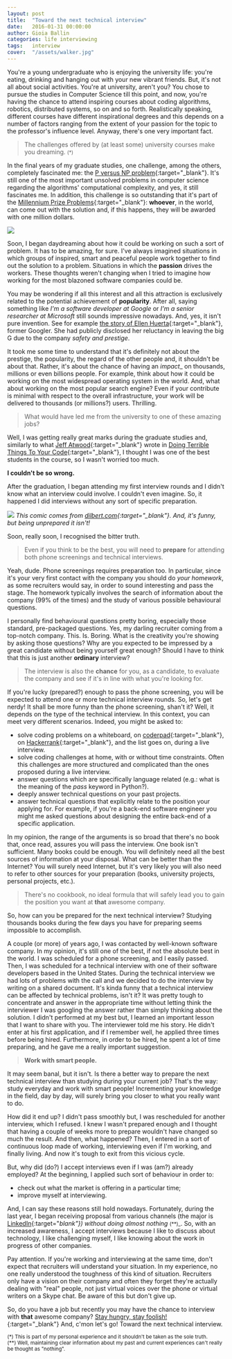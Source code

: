 ```yaml
---
layout: post
title:  "Toward the next technical interview"
date:   2016-01-31 00:00:00
author: Gioia Ballin
categories: life interviewing
tags:	interview
cover:  "/assets/walker.jpg"
---
```


You're a young undergraduate who is enjoying the university life: you're eating, drinking and hanging out with your new vibrant friends. But, it's not all about social activities. You're at university, aren't you? You chose to pursue the studies in Computer Science till this point, and now, you're having the chance to attend inspiring courses about coding algorithms, robotics, distributed systems, so on and so forth. Realistically speaking, different courses have different inspirational degrees and this depends on a number of factors ranging from the extent of your passion for the topic to the professor's influence level. Anyway, there's one very important fact.

> The challenges offered by (at least some) university courses make you dreaming. <small>(*)</small>

In the final years of my graduate studies, one challenge, among the others, completely fascinated me: the [P versus NP problem](https://en.wikipedia.org/wiki/P_versus_NP_problem){:target="_blank"}. It's still one of the most important unsolved problems in computer science regarding the algorithms' computational complexity, and yes, it still fascinates me. In addition, this challenge is so outstanding that it's part of the [Millennium Prize Problems](http://www.claymath.org/millennium-problems){:target="_blank"}: __whoever__, in the world, can come out with the solution and, if this happens, they will be awarded with one million dollars.

![](http://s2.quickmeme.com/img/43/432d0c56973eff45e545159ddf41f282e16cdce6d2b354dfd5721962504dd252.jpg)

Soon, I began daydreaming about how it could be working on such a sort of problem. It has to be amazing, for sure. I've always imagined situations in which groups of inspired, smart and peaceful people work together to find out the solution to a problem. Situations in which the __passion__ drives the workers. These thoughts weren't changing when I tried to imagine how working for the most blazoned software companies could be.

You may be wondering if all this interest and all this attraction is exclusively related to the potential achievement of __popularity__. After all, saying something like _I'm a software developer at Google_ or _I'm a senior researcher at Microsoft_ still sounds impressive nowadays. And, yes, it isn't pure invention. See for example [the story of Ellen Huerta](https://medium.com/this-happened-to-me/why-i-left-google-c02f1ff471c6#.e6zr2h344){:target="_blank"}, former Googler. She had publicly disclosed her reluctancy in leaving the big G due to the company _safety and prestige_.

It took me some time to understand that it's definitely not about the prestige, the popularity, the regard of the other people and, it shouldn't be about that. Rather, it's about the chance of having an _impact__ on thousands, millions or even billions people. For example, think about how it could be working on the most widespread operating system in the world. And, what about working on the most popular search engine? Even if your contribute is minimal with respect to the overall infrastructure, your work will be delivered to thousands (or millions?) users. Thrilling.

> What would have led me from the university to one of these amazing jobs?

Well, I was getting really great marks during the graduate studies and, similarly to what [Jeff Atwood](https://twitter.com/codinghorror){:target="_blank"} wrote in [Doing Terrible Things To Your Code](http://blog.codinghorror.com/doing-terrible-things-to-your-code/){:target="_blank"}, I thought I was one of the best students in the course, so I wasn't worried too much.

__I couldn't be so wrong.__

After the graduation, I began attending my first interview rounds and I didn't know what an interview could involve. I couldn't even imagine. So, it happened I did interviews without any sort of specific preparation.

![](http://assets.amuniversal.com/e3ff66d0fd6e0132ef1a005056a9545d)
*This comic comes from [dilbert.com](dilbert.com){:target="_blank"}. And, it's funny, but being unprepared it isn't!*

Soon, really soon, I recognised the bitter truth.

> Even if you think to be the best, you will need to __prepare__ for attending both phone screenings and technical interviews.

Yeah, dude. Phone screenings requires preparation too. In particular, since it's your very first contact with the company you should do _your homework_, as some recruiters would say, in order to sound interesting and pass the stage. The homework typically involves the search of information about the company (99% of the times) and the study of various possible behavioural questions.

I personally find behavioural questions pretty boring, especially those standard, pre-packaged questions. Yes, my darling recruiter coming from a top-notch company. This. Is. Boring. What is the creativity you're showing by asking those questions? Why are you expected to be impressed by a great candidate without being yourself great enough? Should I have to think that this is just another __ordinary__ interview?

> The interview is also the __chance__ for you, as a candidate, to evaluate the company and see if it's in line with what you're looking for.

If you're lucky (prepared?) enough to pass the phone screening, you will be expected to attend one or more technical interview rounds. So, let's get nerdy! It shall be more funny than the phone screening, shan't it? Well, it depends on the type of the technical interview. In this context, you can meet very different scenarios. Indeed, you might be asked to:

- solve coding problems on a whiteboard, on [coderpad](https://coderpad.io/){:target="_blank"}, on [Hackerrank](https://www.hackerrank.com/work){:target="_blank"}, and the list goes on, during a live interview.
- solve coding challenges at home, with or without time constraints. Often this challenges are more structured and complicated than the ones proposed during a live interview.
- answer questions which are specifically language related (e.g.: what is the meaning of the _pass_ keyword in Python?).
- deeply answer technical questions on your past projects.
- answer technical questions that explicitly relate to the position your applying for. For example, if you're a back-end software engineer you might me asked questions about designing the entire back-end of a specific application.

In my opinion, the range of the arguments is so broad that there's no book that, once read, assures you will pass the interview. One book isn't sufficient. Many books could be enough. You will definitely need all the best sources of information at your disposal. What can be better than the Internet? You will surely need Internet, but it's very likely you will also need to refer to other sources for your preparation (books, university projects, personal projects, etc.).

> There's no cookbook, no ideal formula that will safely lead you to gain the position you want at __that__ awesome company.

So, how can you be prepared for the next technical interview? Studying thousands books during the few days you have for preparing seems impossible to accomplish.

A couple (or more) of years ago, I was contacted by well-known software company. In my opinion, it's still one of the best, if not the absolute best in the world. I was scheduled for a phone screening, and I easily passed. Then, I was scheduled for a technical interview with one of their software developers based in the United States. During the technical interview we had lots of problems with the call and we decided to do the interview by writing on a shared document. It's kinda funny that a technical interview can be affected by technical problems, isn't it? It was pretty tough to concentrate and answer in the appropriate time without letting think the interviewer I was googling the answer rather than simply thinking about the solution. I didn't performed at my best but, I learned an important lesson that I want to share with you. The interviewer told me his story. He didn't enter at his first application, and if I remember well, he applied three times before being hired. Furthermore, in order to be hired, he spent a lot of time preparing, and he gave me a really important suggestion.

> __Work with smart people.__

It may seem banal, but it isn't. Is there a better way to prepare the next technical interview than studying during your current job? That's the way: study everyday and work with smart people! Incrementing your knowledge in the field, day by day, will surely bring you closer to what you really want to do.

How did it end up? I didn't pass smoothly but, I was rescheduled for another interview, which I refused. I knew I wasn't prepared enough and I thought that having a couple of weeks more to prepare wouldn't have changed so much the result. And then, what happened? Then, I entered in a sort of continuous loop made of working, interviewing even if I'm working, and finally living. And now it's tough to exit from this vicious cycle.

But, why did (do?) I accept interviews even if I was (am?) already employed? At the beginning, I applied such sort of behaviour in order to:

- check out what the market is offering in a particular time;
- improve myself at interviewing.

And, I can say these reasons still hold nowadays. Fortunately, during the last year, I began receiving proposal from various channels (the major is [LinkedIn](https://www.linkedin.com/){:target="_blank"}) without doing almost nothing <small>_(**)_</small>. So, with an increased awareness, I accept interviews because I like to discuss about technology, I like challenging myself, I like knowing about the work in progress of other companies.

Pay attention. If you're working and interviewing at the same time, don't expect that recruiters will understand your situation. In my experience, no one really understood the toughness of this kind of situation. Recruiters only have a vision on their company and often they forget they're actually dealing with "real" people, not just virtual voices over the phone or virtual writers on a Skype chat. Be aware of this but don't give up.

So, do you have a job but recently you may have the chance to interview with __that__ awesome company? [Stay hungry, stay foolish!](https://www.youtube.com/watch?v=UF8uR6Z6KLc){:target="_blank"} And, c'mon let's go! Toward the next technical interview.

<small>
(*) This is part of my personal experience and it shouldn't be taken as the sole truth.
<br />
(**) Well, maintaining clear information about my past and current experiences can't really be thought as "nothing".
</small>
